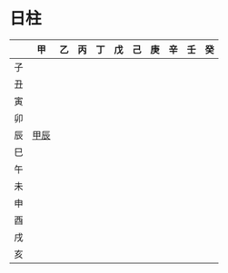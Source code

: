 # 日柱

|      | 甲 |  乙    |   丙   |   丁   |  戊    |   己   |    庚  |  辛    |   壬   |  癸    |
| ---- | ------------------ | ---- | ---- | ---- | ---- | ---- | ---- | ---- | ---- | ---- |
| 子 |                    |      |      |      |      |      |      |      |      |      |
| 丑 |                    |      |      |      |      |      |      |      |      |      |
| 寅 |                    |      |      |      |      |      |      |      |      |      |
| 卯 |                    |      |      |      |      |      |      |      |      |      |
| 辰 | [甲辰](/metaphysics/notes/day-pillars/甲辰) |      |      |      |      |      |      |      |      |      |
| 巳 |                    |      |      |      |      |      |      |      |      |      |
| 午 |                    |      |      |      |      |      |      |      |      |      |
| 未 |                    |      |      |      |      |      |      |      |      |      |
| 申 |                    |      |      |      |      |      |      |      |      |      |
| 酉 |                    |      |      |      |      |      |      |      |      |      |
| 戌 |                    |      |      |      |      |      |      |      |      |      |
| 亥 | | | | | | | | | | |

